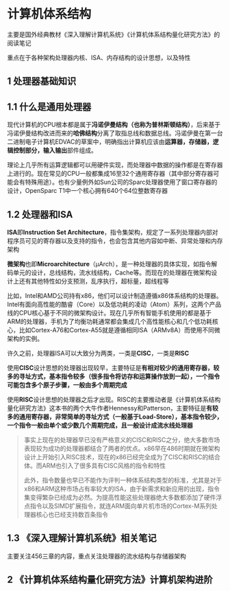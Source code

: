 # 计算机体系结构

主要是国外经典教材《深入理解计算机系统》《计算机体系结构量化研究方法》的阅读笔记

重点在于各种架构处理器内核、ISA、内存结构的设计思想，以及特性

## 1 处理器基础知识

## 1.1 什么是通用处理器

现代计算机的CPU根本都是属于**冯诺伊曼结构（也称为普林斯顿结构）**，后来基于冯诺伊曼结构改进而来的**哈佛结构**分离了取指总线和数据总线。冯诺伊曼在第一台二进制电子计算机EDVAC的草案中，明确指出计算机应该由**运算器，存储器，逻辑控制部分，输入输出**部件组成。

理论上几乎所有运算逻辑都可以用硬件实现，而处理器中数据的操作都是在寄存器上进行的。现在常见的CPU一般都集成16至32个通用寄存器（其中部分寄存器可能会有特殊用途）。也有少量例外如Sun公司的Sparc处理器使用了窗口寄存器的设计，OpenSparc T1中一个核心拥有640个64位整数寄存器


## 1.2 处理器和ISA

**ISA**即**Instruction Set Architecture**，指令集架构，规定了一系列处理器内部对程序员可见的寄存器以及支持的指令，也会包含其他内容如中断、异常处理和内存架构

**微架构**也即**Microarchitecture**（μArch），是一种处理器的具体实现，如指令解码单元的设计，总线结构，流水线结构，Cache等。而现在的处理器在微架构设计上还有其他特性如分支预测，乱序执行，超标量，超线程等

比如，Intel和AMD公司持有x86，他们可以设计制造遵循x86体系结构的处理器。Intel有面向高性能的酷睿（Core）以及低功耗的凌动（Atom）系列，这两个产品线的CPU核心基于不同的微架构设计。现在几乎所有智能手机使用的都是基于ARM的处理器，手机为了均衡功耗通常都会集成几个高性能核心和几个低功耗核心，比如Cortex-A76和Cortex-A55就是遵循相同ISA（ARMv8A）而使用不同微架构的实例。

许久之前，处理器ISA可以大致分为两类，一类是**CISC**，一类是**RISC**

使用**CISC**设计思想的处理器出现较早，主要特征是**有相对较少的通用寄存器，较多的寻址方式，基本指令较多（很多指令将访存和运算操作放到一起），一个指令可能包含多个原子步骤，一般由多个周期完成**

使用**RISC**设计思想的处理器之后才出现。RISC的主要推动者是《计算机体系结构量化研究方法》这本书的两个大牛作者Hennessy和Patterson，主要特征是**有较多的通用寄存器，非常简单的寻址方式（一般基于Load-Store），基本指令较少，一个指令一般由单个或少数几个周期完成，且一般设计成流水线处理器**

> 事实上现在的处理器早已没有严格意义的CISC和RISC之分，绝大多数市场表现较为成功的处理器都结合了两者的优点。x86早在486时期就在微架构设计上开始引入RISC技术，现在的x86已经完全成为了CISC和RISC的结合体。而ARM也引入了很多具有CISC风格的指令和特性
>
> 此外，指令数量也早已不能作为评判一种体系结构类型的标准，尤其是对于x86和ARM这种市场占有率较大的ISA，由于新需求和新应用的出现，指令集变得繁杂已经成为必然。为提高性能这些处理器绝大多数都添加了硬件浮点指令以及SIMD扩展指令，就连ARM面向单片机市场的Cortex-M系列处理器核心也已经支持数百条指令

## 1.3 《深入理解计算机系统》相关笔记

主要关注456三章的内容，重点关注处理器的流水结构与存储器架构


## 2 《计算机体系结构量化研究方法》计算机架构进阶